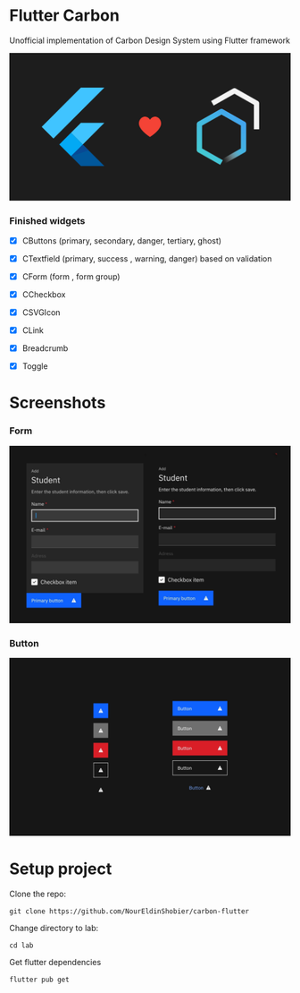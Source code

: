 # Flutter Carbon

Unofficial implementation of Carbon Design System using Flutter framework

![gre](md-assets/9c15d6a61d13788755f1561eb07dc252effdddf8.png)

### Finished widgets

- [x] CButtons (primary, secondary, danger, tertiary, ghost)

- [x] CTextfield (primary, success , warning, danger) based on validation

- [x] CForm (form , form group)

- [x] CCheckbox

- [x] CSVGIcon

- [x] CLink

- [x] Breadcrumb

- [x] Toggle

# Screenshots

### Form

![rf](md-assets/6722394311907b9425ce843040c7ac9688e24d95.png)

### Button

![f](md-assets/92d6e745e7f8b2d8198dd52a57470c51f68c35b7.png)

# Setup project

Clone the repo:

```shell
git clone https://github.com/NourEldinShobier/carbon-flutter
```

Change directory to lab:

```shell
cd lab
```

Get flutter dependencies

```shell
flutter pub get
```
